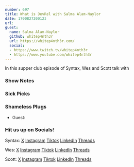 ```yaml
---
number: 697
title: What is DevRel with Salma Alam-Naylor
date: 1700827200123
url:
guest:
  name: Salma Alam-Naylor
  github: whitep4nth3r
  url: https://whitep4nth3r.com/
  social:
  - https://www.twitch.tv/whitep4nth3r
  - https://www.youtube.com/whitep4nth3r
---
```


In this supper club episode of Syntax, Wes and Scott talk with

### Show Notes

### Sick Picks

### Shameless Plugs

- Guest:

### Hit us up on Socials!

Syntax: [X](https://twitter.com/syntaxfm) [Instagram](https://www.instagram.com/syntax_fm/) [Tiktok](https://www.tiktok.com/@syntaxfm) [LinkedIn](https://www.linkedin.com/company/96077407/admin/feed/posts/) [Threads](https://www.threads.net/@syntax_fm)

Wes: [X](https://twitter.com/wesbos) [Instagram](https://www.instagram.com/wesbos/) [Tiktok](https://www.tiktok.com/@wesbos) [LinkedIn](https://www.linkedin.com/in/wesbos/) [Threads](https://www.threads.net/@wesbos)

Scott: [X](https://twitter.com/stolinski) [Instagram](https://www.instagram.com/stolinski/) [Tiktok](https://www.tiktok.com/@stolinski) [LinkedIn](https://www.linkedin.com/in/stolinski/) [Threads](https://www.threads.net/@stolinski)